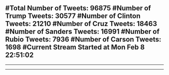 #Total Number of Tweets: 96875 
#Number of Trump Tweets: 30577
#Number of Clinton Tweets: 21210
#Number of Cruz Tweets: 18463
#Number of Sanders Tweets: 16991
#Number of Rubio Tweets: 7936
#Number of Carson Tweets: 1698
#Current Stream Started at Mon Feb  8 22:51:02
---
---
---
